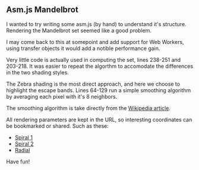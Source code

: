## Asm.js Mandelbrot

I wanted to try writing some asm.js (by hand) to understand it's structure. Rendering the Mandelbrot set seemed like a good problem.

I may come back to this at somepoint and add support for Web Workers, using transfer objects it would add a notible performance gain.

Very little code is actually used in computing the set, lines 238-251 and 203-218. It was easier to repeat the algorthm to accomodate the differences in the two shading styles.

The Zebra shading is the most direct approach, and here we choose to highlight the escape bands. Lines 64-129 run a simple smoothing algorithm by averaging each pixel with it's 8 neighbors.

The smoothing algorithm is take directly from the [Wikipedia article](https://en.wikipedia.org/wiki/Mandelbrot_set#Continuous_.28smooth.29_coloring).

All rendering parameters are kept in the URL, so interesting coordinates can be bookmarked or shared. Such as these:
* [Spiral 1](http://projects.adamcolton.net/mandelbrot/#-1.2500245727834485,-1.249900108878368,-0.009867798289101575,-0.009806781804384409,zebra)
* [Spiral 2](http://projects.adamcolton.net/mandelbrot/#-1.249511333230852,-1.2493874126632176,-0.01953525775361511,-0.019474507631591236,zebra)
* [Radial](http://projects.adamcolton.net/mandelbrot/#-0.07804130866976186,-0.07787294874044093,-0.6494512625251992,-0.6493627858748425,smooth)

Have fun!
